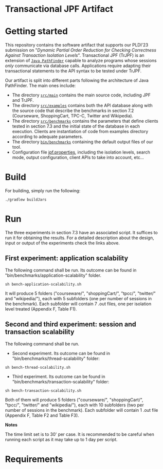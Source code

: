 # Transactional JPF Artifact 

# Getting started

This repository contains the software artifact that supports our PLDI'23 submission on "_Dynamic Partial Order Reduction for Checking Correctness Against Transaction Isolation Levels_". Transactional JPF (TrJPF) is an extension of [`Java PathFinder`](JPF-README.md) capable to analyze programs whose sessions _only_ communicate via database calls. Applications require adapting their transactional statements to the API syntax to be tested under TrJPF.

Our artifact is split into different parts following the architecture of Java PathFinder. The main ones include:

- The directory [`src/main`](src/main/README.md) contains the main source code, including JPF and TrJPF.
- The directory [`src/examples`](src/examples/README.md) contains both the API database along with the source code that describe the benchmarks in section 7.2 (Courseware, ShoppingCart, TPC-C, Twitter and Wikipedia).
- The directory [`src/benchmarks`](src/benchmarks/README.md) contains the parameters that define clients tested in section 7.3 and the initial state of the database in each execution. Clients are instantiation of code from examples directory according to adequate parameters.
- The directory [`bin/benchmarks`](bin/benchmarks/README.md) containing the default output files of our tool.
- Configuration file [jpf.properties](jpf.properties), including the isolation levels, search mode, output configuration, client APIs to take into account, etc...


# Build

For building, simply run the following:

```
./gradlew buildJars 
```

# Run

The three experiments in section 7.3 have an associated script. It suffices to run it for obtaining the results. For a detailed description about the design, input or output of the experiments check the links above.

## First experiment: application scalability

The following command shall be run. Its outcome can be found in "bin/benchmarks/application-scalability" folder.

```
sh bench-application-scalability.sh
```

It will produce 5 folders ("courseware/", "shoppingCart/", "tpcc/", "twitter/" and "wikipedia/"), each with 5 subfolders (one per number of sessions in the benchmark). Each subfolder will contain 7 .out files, one per isolation level treated (Appendix F, Table F1).

## Second and third experiment: session and transaction scalability

The following command shall be run.

- Second experiment. Its outcome can be found in "bin/benchmarks/thread-scalability" folder:

```
sh bench-thread-scalability.sh
```

- Third experiment. Its outcome can be found in "bin/benchmarks/transaction-scalability" folder:

```
sh bench-transaction-scalability.sh
```

Both of them will produce 5 folders ("courseware/", "shoppingCart/", "tpcc/", "twitter/" and "wikipedia/"), each with 10 subfolders (two per number of sessions in the benchmark). Each subfolder will contain 1 .out file (Appendix F, Table F2 and Table F3).

**Notes**

The time limit set is to 30' per case. It is recommended to be careful when running each script as it may take up to 1 day per script. 

# Requirements

<!---
This artifact was tested on a Linux OS. We recommend using a new Unix/Linux OS version with updated software. 

Docker is required. Please install it for your OS. The necessary documentation is available [here](https://docs.docker.com/get-docker) and then follow the [post installation steps](https://docs.docker.com/engine/install/linux-postinstall) so that you can run `docker` commands without admin privileges or sudo.

-->

